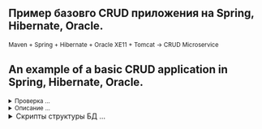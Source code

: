 ## Пример базовго CRUD приложения на Spring, Hibernate, Oracle.

<small>
Maven + Spring + Hibernate + Oracle XE11 + Tomcat -> CRUD Microservice
</small>

## An example of a basic CRUD application in Spring, Hibernate, Oracle.

<small>
<details><summary>Проверка ...</summary>

>Запустить и посмотреть, что получилось:
>```
>*Run -> Run -> Edit Configurations -> Add New Configuration -> Tomcat Server -> Local*
>Далее нужно выбрать артефакт для развертывания. IDEA сама даст подсказку
>*Warning: No artifacts marked for deployment.*
>Жмем кнопку *fix* и выбираем ...: *war exploded*.
>Либо можно зайти в *Deployment -> add -> Artifact -> ...: war exploded*.
>```
</details></small>

<small>

<details><summary>Описание ...</summary>

>Реализовать приложение на базе фреймворка Spring Boot 2 и Java минимум 8 версии. 
>
>```
>Пример структуры таблиц в БД Oracle.
>1. Таблица товар. Хранит название товара.
>   Колонки: id, name.
>2. Таблица цена товара. Хранит цену на товар и дату с которой цена актуальная. 
>   По каждому товару может быть несколько цен с разными датами.
>   Колонки: id, price, date, product_id.
>
>Таблицы должны создаваться автоматически в БД при старте приложения или в приложении 
>должен быть приложен файл со скриптом создания необходимых сущностей.
>
>Функционал приложения.
>1. Загрузка товаров и цен из csv-файла.
>   Приложение должно уметь загружать данные из csv-файла. 
>   Путь директории с файлами настраивается в конфигурационном файле приложения. 
>   Пример формат данных csv-файла:
>       product_id;product_name;price_id;price;price_date
>   В логах должен быть отмечен факт старта обработки файла и результат обработки файла 
>   с количеством обработанных записей(товаров и цен).
>   Загрузка файла стартует при появлении файла в указанной директории.
>
>2. Получение списка товаров и актуальных цен.
>   Приложение должно предоставлять Rest метод, возвращающий из БД список товаров с актуальными ценами, 
>   на указанный в запросе день.
>       GET /products?date=yyyy-mm-dd 
>   Формат данных ответа - json. Список {"name": "Товар 1", "price": 100.99} 
>
>3. Получение статистики.
>   Приложение должно предоставлять Rest метод, возвращающий статистику по загруженным товарам и ценам.
>       GET /products/statistic 
>   Формат данных ответа - json.
>   Параметры статистики:
>   - Количество товаров в БД. Формат - просто цифра.
>   - Как часто менялась цена товара. Группировка по товарам. Формат - список {"name": "Товар 1", "frequency": 2} 
>   - Как часто менялась цена товара. Группировка по дням. Формат - список {"date": "yyyy-mm-dd", "frequency": 6} 
>   Каждый параметр статистики необходимо запрашивать в отдельном параллельном потоке.
>```
</details></small>

<details><summary>Скрипты структуры БД ...</summary>

</details></small>